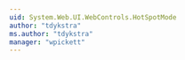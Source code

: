 ```yaml
---
uid: System.Web.UI.WebControls.HotSpotMode
author: "tdykstra"
ms.author: "tdykstra"
manager: "wpickett"
---
```

